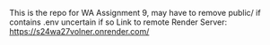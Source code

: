 This is the repo for WA Assignment 9, may have to remove public/ if contains .env uncertain if so
Link to remote Render Server: https://s24wa27volner.onrender.com/